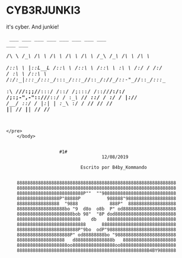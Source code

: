 # CYB3RJUNKI3
it's cyber. And junkie!
	<body>
		<pre>
    ___     ___      ___      ___      ___      ___      ___      ___      ___      ___   
   /\  \   /\__\    /\  \    /\  \    /\  \    /\  \    /\__\    /\__\    /\  \    /\  \  
  /::\  \ |::L__L  /::\  \  /::\  \  /::\  \  _\:\  \  /:/ _/_  /:/ _/_  _\:\  \  /::\  \ 
 /:/\:\__\|:::\__\/::\:\__\/::\:\__\/::\:\__\/\/::\__\/:/_/\__\/::-"\__\/\/::\__\/::\:\__\
 \:\ \/__//:;;/__/\:\::/  /\:\:\/  /\;:::/  /\::/\/__/\:\/:/  /\;:;-",-"\::/\/__/\:\:\/  /
  \:\__\  \/__/    \::/  /  \:\/  /  |:\/__/  \/__/    \::/  /  |:|  |   \:\__\   \:\/  / 
   \/__/            \/__/    \/__/    \|__|             \/__/    \|__|    \/__/    \/__/  


	</pre>
		</body>
					

					    #1#
                                        12/08/2019
                                  
                                Escrito por B4by_Kommando

                                           
		888888888888888888888888888888888888888888888888888888888888
		888888888888888888888888888888888888888888888888888888888888
		8888888888888888888888888P""  ""9888888888888888888888888888
		8888888888888888P"88888P          988888"9888888888888888888
		8888888888888888  "9888            888P"  888888888888888888
		888888888888888888bo "9  d8o  o8b  P" od88888888888888888888
		888888888888888888888bob 98"  "8P dod88888888888888888888888
		888888888888888888888888    db    88888888888888888888888888
		88888888888888888888888888      8888888888888888888888888888
		88888888888888888888888P"9bo  odP"98888888888888888888888888
		88888888888888888888P" od88888888bo "98888888888888888888888
		888888888888888888   d88888888888888b   88888888888888888888
		8888888888888888888oo8888888888888888oo888888888888888888888
		8888888888888888888888888888888888888888888888888B4BY9888888
